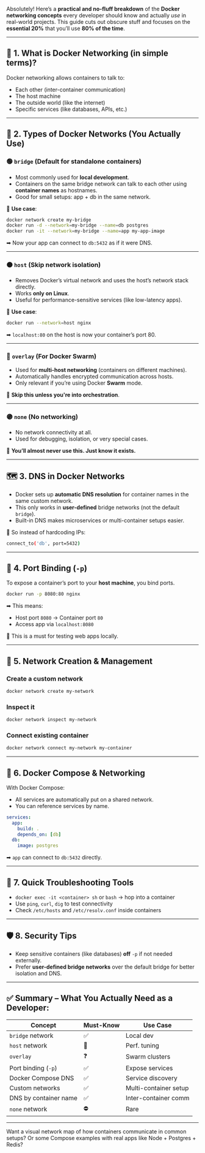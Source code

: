 Absolutely! Here’s a **practical and no-fluff breakdown** of the **Docker networking concepts** every developer should know and actually *use* in real-world projects. This guide cuts out obscure stuff and focuses on the **essential 20%** that you’ll use **80% of the time**.

---

## 🧠 1. What is Docker Networking (in simple terms)?
Docker networking allows containers to talk to:
- Each other (inter-container communication)
- The host machine
- The outside world (like the internet)
- Specific services (like databases, APIs, etc.)

---

## 🔌 2. Types of Docker Networks (You Actually Use)

### 🟢 `bridge` (Default for standalone containers)
- Most commonly used for **local development**.
- Containers on the same bridge network can talk to each other using **container names** as hostnames.
- Good for small setups: app + db in the same network.

🧪 **Use case**:
```bash
docker network create my-bridge
docker run -d --network=my-bridge --name=db postgres
docker run -it --network=my-bridge --name=app my-app-image
```
➡ Now your app can connect to `db:5432` as if it were DNS.

---

### 🟠 `host` (Skip network isolation)
- Removes Docker’s virtual network and uses the host’s network stack directly.
- Works **only on Linux**.
- Useful for performance-sensitive services (like low-latency apps).

🧪 **Use case**:
```bash
docker run --network=host nginx
```
➡ `localhost:80` on the host is now your container’s port 80.

---

### 🔵 `overlay` (For Docker Swarm)
- Used for **multi-host networking** (containers on different machines).
- Automatically handles encrypted communication across hosts.
- Only relevant if you’re using Docker **Swarm** mode.

🧪 **Skip this unless you're into orchestration**.

---

### 🟣 `none` (No networking)
- No network connectivity at all.
- Used for debugging, isolation, or very special cases.

🧪 **You’ll almost never use this. Just know it exists.**

---

## 🗺️ 3. DNS in Docker Networks

- Docker sets up **automatic DNS resolution** for container names in the same custom network.
- This only works in **user-defined** bridge networks (not the default `bridge`).
- Built-in DNS makes microservices or multi-container setups easier.

🧪 So instead of hardcoding IPs:
```bash
connect_to('db', port=5432)
```

---

## 🚪 4. Port Binding (`-p`)
To expose a container’s port to your **host machine**, you bind ports.

```bash
docker run -p 8080:80 nginx
```

➡ This means:
- Host port `8080` → Container port `80`
- Access app via `localhost:8080`

🧪 This is a must for testing web apps locally.

---

## 🧱 5. Network Creation & Management

### Create a custom network
```bash
docker network create my-network
```

### Inspect it
```bash
docker network inspect my-network
```

### Connect existing container
```bash
docker network connect my-network my-container
```

---

## 🧪 6. Docker Compose & Networking

With Docker Compose:
- All services are automatically put on a shared network.
- You can reference services by name.

```yaml
services:
  app:
    build: .
    depends_on: [db]
  db:
    image: postgres
```

➡ `app` can connect to `db:5432` directly.

---

## 🧰 7. Quick Troubleshooting Tools

- `docker exec -it <container> sh` or `bash` → hop into a container
- Use `ping`, `curl`, `dig` to test connectivity
- Check `/etc/hosts` and `/etc/resolv.conf` inside containers

---

## 🛡️ 8. Security Tips

- Keep sensitive containers (like databases) **off** `-p` if not needed externally.
- Prefer **user-defined bridge networks** over the default bridge for better isolation and DNS.

---

## ✅ Summary – What You Actually Need as a Developer:

| Concept               | Must-Know | Use Case              |
|-----------------------|-----------|-----------------------|
| `bridge` network      | ✅         | Local dev             |
| `host` network        | 🚧        | Perf. tuning          |
| `overlay`             | ❓         | Swarm clusters        |
| Port binding (`-p`)   | ✅         | Expose services       |
| Docker Compose DNS    | ✅         | Service discovery     |
| Custom networks       | ✅         | Multi-container setup |
| DNS by container name | ✅         | Inter-container comm  |
| `none` network        | ⛔         | Rare                  |

---

Want a visual network map of how containers communicate in common setups? Or some Compose examples with real apps like Node + Postgres + Redis?